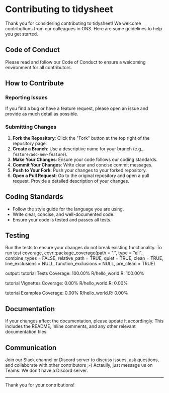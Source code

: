 # Contributing to tidysheet

Thank you for considering contributing to tidysheet! We welcome contributions from our colleagues in ONS. Here are some guidelines to help you get started.

## Code of Conduct

Please read and follow our Code of Conduct to ensure a welcoming environment for all contributors.

## How to Contribute

### Reporting Issues

If you find a bug or have a feature request, please open an issue and provide as much detail as possible.

### Submitting Changes

1. **Fork the Repository**: Click the "Fork" button at the top right of the repository page.
2. **Create a Branch**: Use a descriptive name for your branch (e.g., `feature/add-new-feature`).
3. **Make Your Changes**: Ensure your code follows our coding standards.
4. **Commit Your Changes**: Write clear and concise commit messages.
5. **Push to Your Fork**: Push your changes to your forked repository.
6. **Open a Pull Request**: Go to the original repository and open a pull request. Provide a detailed description of your changes.

## Coding Standards

- Follow the style guide for the language you are using.
- Write clear, concise, and well-documented code.
- Ensure your code is tested and passes all tests.

## Testing

Run the tests to ensure your changes do not break existing functionality. 
To run test coverage, 
covr::package_coverage(path = ".",
                       type = "all",
                       combine_types = FALSE,
                       relative_path = TRUE,
                       quiet = TRUE,
                       clean = TRUE,
                       line_exclusions = NULL,
                       function_exclusions = NULL,
                       pre_clean = TRUE)

output:
tutorial Tests Coverage: 100.00%
R/hello_world.R: 100.00%

tutorial Vignettes Coverage: 0.00%
R/hello_world.R: 0.00%

tutorial Examples Coverage: 0.00%
R/hello_world.R: 0.00%

## Documentation

If your changes affect the documentation, please update it accordingly. This includes the README, inline comments, and any other relevant documentation files.

## Communication

Join our Slack channel or Discord server to discuss issues, ask questions, and collaborate with other contributors ;-)
Actaully, just message us on Teams. We don't have a Discord server.

---

Thank you for your contributions!

```
